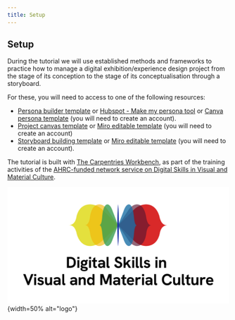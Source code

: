 ```yaml
---
title: Setup
---
```


## Setup
During the tutorial we will use established methods and frameworks to practice how to manage a digital exhibition/experience design project from the stage of its conception to the stage of its conceptualisation through a storyboard. 

For these, you will need to access to one of the following resources: 

- [Persona builder template](files/persona-digital-experience.pdf) or [Hubspot - Make my persona tool](https://www.hubspot.com/make-my-persona) or [Canva persona template](https://www.canva.com/p/templates/EAFupsPXUJ4-beige-and-orange-professional-marketing-buyer-persona-a4-document/) (you will need to create an account).
- [Project canvas template](files/project-canvas.pdf) or [Miro editable template](https://miro.com/templates/project-canvas-2/) (you will need to create an account) 
- [Storyboard building template](https://museumsvictoria.com.au/media/6716/making-history-storyboard-tempate.pdf) or [Miro editable template](https://miro.com/miroverse/storyboarding-toolkit/) (you will need to create an account).


The tutorial is built with [The Carpentries Workbench](https://carpentries.github.io/sandpaper-docs/), as part of the training activities of the [AHRC-funded network service on Digital Skills in Visual and Material Culture](https://www.culturedigitalskills.org). 

![](../episodes/fig/colorlogo_centre.png){width=50% alt="logo"}

